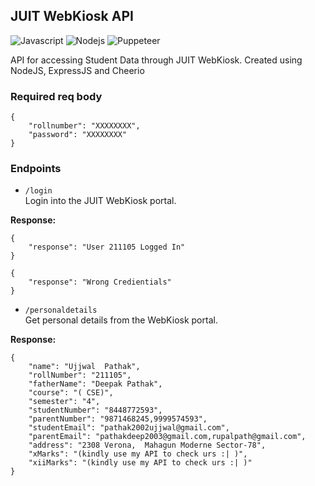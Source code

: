 ## JUIT WebKiosk API

<img alt="Javascript" src="https://img.shields.io/badge/JavaScript-323330?style=for-the-badge&logo=javascript&logoColor=F7DF1E"/> <img alt="Nodejs" src="https://img.shields.io/badge/Node.js-339933?style=for-the-badge&logo=nodedotjs&logoColor=white"/> <img alt="Puppeteer" src="https://img.shields.io/badge/Puppeteer-40B5A4?style=for-the-badge&logo=Puppeteer&logoColor=white"/>

API for accessing Student Data through JUIT WebKiosk. Created using NodeJS, ExpressJS and Cheerio

<!-- BASE URL:  -->

### Required req body

```
{
    "rollnumber": "XXXXXXXX",
    "password": "XXXXXXXX"
}
```

### Endpoints

- `/login`  
  Login into the JUIT WebKiosk portal.

**Response:**

```
{
    "response": "User 211105 Logged In"
}
```

```
{
    "response": "Wrong Credientials"
}
```

- `/personaldetails`  
  Get personal details from the WebKiosk portal.

**Response:**

```
{
    "name": "Ujjwal  Pathak",
    "rollNumber": "211105",
    "fatherName": "Deepak Pathak",
    "course": "( CSE)",
    "semester": "4",
    "studentNumber": "8448772593",
    "parentNumber": "9871468245,9999574593",
    "studentEmail": "pathak2002ujjwal@gmail.com",
    "parentEmail": "pathakdeep2003@gmail.com,rupalpath@gmail.com",
    "address": "2308 Verona,  Mahagun Moderne Sector-78",
    "xMarks": "(kindly use my API to check urs :| )",
    "xiiMarks": "(kindly use my API to check urs :| )"
}
```

<!--
* ```/v1.0/attendance```
  Get attendance details for a given semester.


* ```/v1.0/cgpa```
  Get the CGPA report for all semesters.


* ```/v1.0/grades```
  Get the Exam Grades for a given semesters.


* ```/v1.0/semesters```
  Get the list of valid Semester Codes.


* ```/v1.0/faculty```
  Get the list of registered subject faculty.


* ```/v1.0/subjects```
  Get the list of registered subjects for a given semester


## Examples

- ### Personal Details.
**Endpoint:**
```https://juit-webkiosk-api.herokuapp.com/v1.0/personalDetails/```
**Body:**
 ```
 {
    "username":"xxxxx",
    "password":"xxxxx"
 }
```
**Response:**
  ```
  {
    "Name": "Aarhan Ali Khan",
    "Rollno": "201221",
    "FathersName": "xxxx",
    "Course": "B.T. ( CSE)",
    "Semester": "4",
    "Mobile": "xxxxx",
    "ParentMobile": "xxxxx",
    "Email": "xxxxx",
    "address": "xxxx",
    "percentage12": "not that great to be put on display",
    "percentage10": "not that great to be put on display"
  }
  ```
- ### Faculty

**(NOTE- Pass in different semester codes, can get the available semester codes by calling the /semesters endpoint)**

**Endpoint:**
```https://juit-webkiosk-api.herokuapp.com/v1.0/grades/2020ODDSEM```
**Body:**
 ```
 {
    "username":"xxxxx",
    "password":"xxxxx"
 }
```
**Response:**
  ```
  [
    {
        "SubjectName": "ENGINEERING MATHEMATICS-I(18B11MA111)",
        "ExamCode": "2020ODDSEM",
        "Grade": "A+"
    },
    {
        "SubjectName": "ENGINEERING PHYSICS LAB-I(18B17PH171)",
        "ExamCode": "2020ODDSEM",
        "Grade": "A"
    },
    {
        "SubjectName": "ENGINEERING PHYSICS-I(18B11PH111)",
        "ExamCode": "2020ODDSEM",
        "Grade": "B+"
    },
    {
        "SubjectName": "ENGLISH AND TECHNICAL COMMUNICATION LAB(18B17HS171)",
        "ExamCode": "2020ODDSEM",
        "Grade": "A+"
    },
    {
        "SubjectName": "ENGLISH AND TECHNICAL COMMUNICATION(18B11HS111)",
        "ExamCode": "2020ODDSEM",
        "Grade": "A+"
    },
    {
        "SubjectName": "PROGRAMMING FOR PROBLEM SOLVING LAB-II(19B17CI171)",
        "ExamCode": "2020ODDSEM",
        "Grade": "A"
    },
    {
        "SubjectName": "PROGRAMMING FOR PROBLEM SOLVING-II(19B11CI111)",
        "ExamCode": "2020ODDSEM",
        "Grade": "A"
    },
    {
        "SubjectName": "WORKSHOP PRACTICES(18B17GE171)",
        "ExamCode": "2020ODDSEM",
        "Grade": "A"
    }
]
  ```
 flexing online sem grades ⌐■_■ -->
